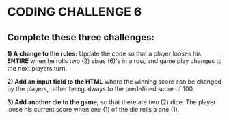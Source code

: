 # CODING CHALLENGE 6

## Complete these three challenges:

**1) A change to the rules:**
Update the code so that a player looses his **ENTIRE** when he rolls two (2) sixes (6)'s in a row, and game play changes  to the next players turn.

**2) Add an input field to the HTML** where the winning score can be changed by the players, rather being always to the predefined score of 100.

**3) Add another die to the game,** so that there are two (2) dice.  The player loose his current score when one (1) of the die rolls a one (1).